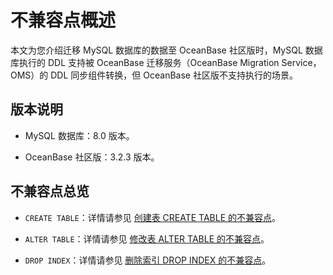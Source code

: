 # 不兼容点概述

本文为您介绍迁移 MySQL 数据库的数据至 OceanBase 社区版时，MySQL 数据库执行的 DDL 支持被 OceanBase 迁移服务（OceanBase Migration Service，OMS）的 DDL 同步组件转换，但 OceanBase 社区版不支持执行的场景。

## 版本说明

* MySQL 数据库：8.0 版本。

* OceanBase 社区版：3.2.3 版本。

## 不兼容点总览

* `CREATE TABLE`：详情请参见 [创建表 CREATE TABLE 的不兼容点](200.create-table-incompatible/100.create-table-incompatible-overview.md)。

* `ALTER TABLE`：详情请参见 [修改表 ALTER TABLE 的不兼容点](300.alter-table-incompatible/100.alter-table-incompatible-1.md)。

* `DROP INDEX`：详情请参见 [删除索引 DROP INDEX 的不兼容点](../1000.mysql-incompatible/400.drop-index-incompatible.md)。
